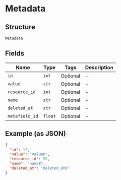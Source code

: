 
# Metadata

## Structure

`Metadata`

## Fields

| Name | Type | Tags | Description |
|  --- | --- | --- | --- |
| `id` | `int` | Optional | - |
| `value` | `str` | Optional | - |
| `resource_id` | `int` | Optional | - |
| `name` | `str` | Optional | - |
| `deleted_at` | `str` | Optional | - |
| `metafield_id` | `float` | Optional | - |

## Example (as JSON)

```json
{
  "id": 12,
  "value": "value0",
  "resource_id": 96,
  "name": "name8",
  "deleted_at": "deleted_at6"
}
```

